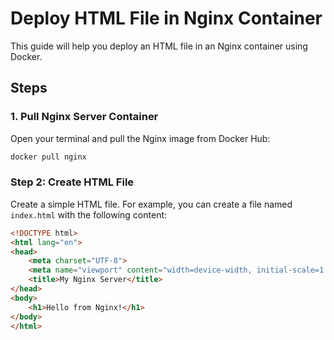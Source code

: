 # Deploy HTML File in Nginx Container

This guide will help you deploy an HTML file in an Nginx container using Docker.

## Steps

### 1. Pull Nginx Server Container

Open your terminal and pull the Nginx image from Docker Hub:
```sh
docker pull nginx
```
### Step 2: Create HTML File

Create a simple HTML file. For example, you can create a file named `index.html` with the following content:
```html
<!DOCTYPE html>
<html lang="en">
<head>
    <meta charset="UTF-8">
    <meta name="viewport" content="width=device-width, initial-scale=1.0">
    <title>My Nginx Server</title>
</head>
<body>
    <h1>Hello from Nginx!</h1>
</body>
</html>
```
